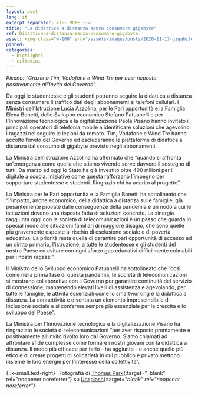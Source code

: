 ```yaml
---
layout: post
lang: it
excerpt_separator: <!-- MORE -->
title: "La didattica a distanza senza consumare gigabyte"
ref: Didattica-a-distanza-senza-consumare-gigabyte
asset: <img class="w-100" src="/assets/images/posts/2020-11-17-gigabite-didattica-distanza.jpg" alt="La didattica a distanza senza consumare gigabyte"/>
pinned:
categories:
  - highlights
  - cittadini
---
```


_Pisano: “Grazie a Tim, Vodafone e Wind Tre per aver risposto positivamente all’invito del Governo"._

<!-- MORE -->

Da oggi le studentesse e gli studenti potranno seguire la didattica a distanza senza consumare il traffico dati degli  abbonamenti ai telefoni cellulari. I Ministri dell’Istruzione Lucia Azzolina, per le Pari opportunità e la Famiglia Elena Bonetti, dello Sviluppo economico Stefano Patuanelli e per l’Innovazione tecnologica e la digitalizzazione Paola Pisano hanno invitato i principali operatori di telefonia mobile a identificare soluzioni che agevolino i ragazzi nel seguire le lezioni da remoto. Tim, Vodafone e Wind Tre hanno accolto l’invito del Governo ed escluderanno le piattaforme di didattica a distanza dal consumo di gigabyte previsto negli abbonamenti.

La Ministra dell’Istruzione Azzolina ha affermato che “quando si affronta un’emergenza come quella che stiamo vivendo serve davvero il sostegno di tutti. Da marzo ad oggi lo Stato ha già investito oltre 400 milioni per il digitale a scuola. Iniziative come questa rafforzano l’impegno per supportare studentesse e studenti. Ringrazio chi ha aderito al progetto”.

La Ministra per le Pari opportunità e la Famiglia Bonetti ha sottolineato che “l'impatto, anche economico, della didattica a distanza sulle famiglie, già pesantemente provate dalle conseguenze della pandemia è un nodo a cui le istituzioni devono una risposta fatta di soluzioni concrete. La sinergia raggiunta oggi con le società di telecomunicazioni è un passo che guarda in special modo alle situazioni familiari di maggiore disagio, che sono quelle più gravemente esposte al rischio di esclusione sociale e di povertà educativa. La priorità resta quella di garantire pari opportunità di accesso ad un diritto primario, l'istruzione, a tutte le studentesse e gli studenti del nostro Paese ed evitare con ogni sforzo gap educativi difficilmente colmabili per i nostri ragazzi”. 

Il Ministro dello Sviluppo economico Patuanelli ha sottolineato che “così come nella prima fase di questa pandemia, le società di telecomunicazioni si mostrano collaborative con il Governo per garantire continuità del servizio di connessione, mantenendo elevati livelli di assistenza e agevolando, per tutte le famiglie, le attività essenziali come lo smartworking e la didattica a distanza. La connettività è diventata un elemento imprescindibile di inclusione sociale e si conferma sempre più essenziale per la crescita e lo sviluppo del Paese”.

La Ministra per l’Innovazione tecnologica e la digitalizzazione Pisano ha ringraziato le società di telecomunicazioni “per aver risposto prontamente e positivamente all’invito rivolto loro dal Governo. Siamo chiamati ad affrontare sfide complesse come formare i nostri giovani con la didattica a distanza. Il modo più efficace per farlo - ha aggiunto - e anche quello più etico è di creare progetti di solidarietà in cui pubblico e privato mettono insieme le loro energie per l’interesse della collettività”.


{:.x-small.text-right}
_Fotografia di [Thomas Park](https://unsplash.com/@thomascpark){:target="_blank" rel="noopener noreferrer"} su [Unsplash](https://unsplash.com/photos/6MePtA9EVDA){:target="_blank" rel="noopener noreferrer"}_
